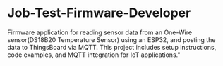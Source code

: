 # Job-Test-Firmware-Developer
Firmware application for reading sensor data from an One-Wire sensor(DS18B20 Temperature Sensor) using an ESP32, and posting the data to ThingsBoard via MQTT. This project includes setup instructions, code examples, and MQTT integration for IoT applications."
